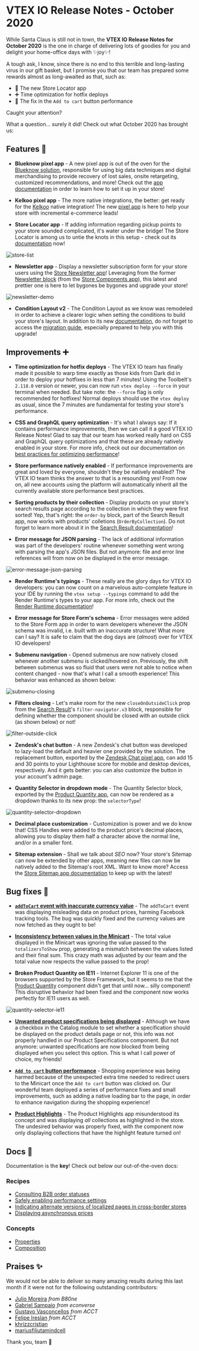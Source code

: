 # VTEX IO Release Notes - October 2020

While Santa Claus is still not in town, the **VTEX IO Release Notes for October 2020** is the one in charge of delivering lots of goodies for you and delight your home-office days with :sparkles:joy:sparkles:!

A tough ask, I know, since there is no end to this terrible and long-lasting virus in our gift basket, but I promise you that our team has prepared some rewards almost as long-awaited as that, such as:

- 🚀 The new Store Locator app
- ➕ Time optimization for hotfix deploys
- 🐛 The fix in the `Add to cart` button performance
 
Caught your attention? 
 
What a question... surely it did! Check out what October 2020 has brought us: 

## Features 🚀

- **Blueknow pixel app** - A new pixel app is out of the oven for the [Blueknow solution](https://www.blueknow.com/en/), responsible for using big data techniques and digital merchandising to provide recovery of lost sales, onsite retargeting, customized recommendations, and more! Check out the [app documentation](https://vtex.io/docs/components/all/vtex.blueknow/) in order to learn how to set it up in your store!

- **Kelkoo pixel app** - The more native integrations, the better: get ready for the [Kelkoo](https://www.kelkoogroup.com/) native integration! The new [pixel app](https://vtex.io/docs/components/all/vtex.kelkoo/) is here to help your store with incremental e-commerce leads!

- **Store Locator app** - If adding information regarding pickup points to your store sounded complicated, it's water under the bridge! The Store Locator is among us to untie the knots in this setup - check out its [documentation](https://vtex.io/docs/components/all/vtex.store-locator/) now!

![store-list](https://user-images.githubusercontent.com/52087100/100130205-33299280-2e61-11eb-9493-cddbee147839.png)

- **Newsletter app** - Display a newsletter subscription form for your store users using the [Store Newsletter app](https://vtex.io/docs/components/all/vtex.store-newsletter/)! Leveraging from the former [Newsletter block](https://github.com/vtex-apps/store-components/blob/master/docs/Newsletter.md) (from the [Store Components app](https://vtex.io/docs/components/all/vtex.store-components/)), this latest and prettier one is here to let bygones be bygones and upgrade your store!

![newsletter-demo](https://user-images.githubusercontent.com/27777263/96277790-1c169b80-0fab-11eb-99cb-6b55ea7f5b7f.png)

- **Condition Layout v2** - The Condition Layout as we know was remodeled in order to achieve a clearer logic when setting the conditions to build your store's layout. In addition to its new [documentation](https://vtex.io/docs/components/all/vtex.condition-layout/), do not forget to access the [migration guide](https://github.com/vtex-apps/condition-layout/blob/master/docs/MIGRATION-GUIDE.md), especially prepared to help you with this upgrade!

## Improvements ➕

- **Time optimization for hotfix deploys** - The VTEX IO team has finally made it possible to warp time exactly as those kids from Dark did in order to deploy your hotfixes in less than 7 minutes! Using the Toolbelt's `2.118.0` version or newer, you can now run `vtex deploy --force` in your terminal when needed. But take note: the `--force` flag is only recommended for hotfixes! Normal deploys should use the `vtex deploy` as usual, since the 7 minutes are fundamental for testing your store's performance.

- **CSS and GraphQL query optimization** - It's what I always say: If it contains performance improvements, then we can call it a good VTEX IO Release Notes! Glad to say that our team has worked really hard on CSS and GraphQL query optimizations and that these are already natively enabled in your store. For more info, check out our documentation on [best practices for optimizing performance](https://vtex.io/docs/recipes/store-management/best-practices-for-optimizing-performance/)!

- **Store performance natively enabled** - If performance improvements are great and loved by everyone, shouldn't they be natively enabled? The VTEX IO team thinks the answer to that is a resounding yes! From now on, all new accounts using the platform will automatically inherit all the currently available store performance best practices. 

- **Sorting products by their collection** - Display products on your store's search results page according to the collection in which they were first sorted! Yep, that's right: the `order-by` block, part of the Search Result app, now works with products' colletions (`OrderByCollection`). Do not forget to learn more about it in the [Search Result documentation](https://vtex.io/docs/components/all/vtex.search-result/)!

- **Error message for JSON parsing** - The lack of additional information was part of the developers' routine whenever something went wrong with parsing the app's JSON files. But not anymore: file and error line references will from now on be displayed in the error message.

![error-message-json-parsing](https://user-images.githubusercontent.com/52087100/100130161-2311b300-2e61-11eb-8e80-75ced8a892ac.png)

- **Render Runtime's typings** - These really are the glory days for VTEX IO developers: you can now count on a marvelous auto-complete feature in your IDE by running the `vtex setup --typings` command to add the Render Runtime's types to your app. For more info, check out the [Render Runtime documentation](https://github.com/vtex-apps/render-runtime)!

- **Error message for Store Form's schema** - Error messages were added to the Store Form app in order to warn developers whenever the JSON schema was invalid, i.e. built with an inaccurate structure! What more can I say? It is safe to claim that the dog days are (*almost*) over for VTEX IO developers!

 - **Submenu navigation** -  Opened submenus are now natively closed whenever another submenu is clicked/hovered on. Previously, the shift between submenus was so fluid that users were not able to notice when content changed - now that's what I call a smooth experience! This behavior was enhanced as shown below:
 
![submenu-closing](https://user-images.githubusercontent.com/52087100/100130209-34f35600-2e61-11eb-85b7-06f9672b2624.gif)

- **Filters closing** - Let's make room for the new `closeOnOutsideClick` prop from the [Search Result](https://vtex.io/docs/components/all/vtex.search-result/)'s `filter-navigator.v3` block, responsible for defining whether the component should be closed with an outside click (as shown below) or not!

![filter-outside-click](https://user-images.githubusercontent.com/52087100/100130163-23aa4980-2e61-11eb-8d85-da15a8ba5103.gif)

- **Zendesk's chat button** - A new Zendesk's chat button was developed to lazy-load the default and heavier one provided by the solution. The replacement button, exported by the [Zendesk Chat pixel app](https://vtex.io/docs/components/all/vtex.zendesk-chat/), can add 15 and 30 points to your Lighthouse score for mobile and desktop devices, respectively. And it gets better: you can also customize the button in your account's admin page.

- **Quantity Selector in dropdown mode** - The Quantity Selector block, exported by the [Product Quantity app](https://vtex.io/docs/components/all/vtex.product-quantity/), can now be rendered as a dropdown thanks to its new prop: the `selectorType`! 

![quantity-selector-dropdown](https://user-images.githubusercontent.com/52087100/100130169-24db7680-2e61-11eb-80f9-1ab98dbc148f.png)

- **Decimal place customization** - Customization is power and we do know that! CSS Handles were added to the product price's decimal places, allowing you to display them half a character above the normal line, and/or in a smaller font.

- **Sitemap extension** - Shall we talk about *SEO* now? Your store's Sitemap can now be extended by other apps, meaning new files can now be natively added to the Sitemap's root XML. Want to know more? Access the [Store Sitemap app documentation](https://vtex.io/docs/components/functional/vtex.store-sitemap@2.13.3/) to keep up with the latest!

## Bug fixes 🐛

- [**`addToCart` event with inaccurate currency value**](https://github.com/vtex-apps/facebook-pixel/pull/16) - The `addToCart` event was displaying misleading data on product prices, harming Facebook tracking tools. The bug was quickly fixed and the currency values are now fetched as they ought to be!

- **[Inconsistency between values in the Minicart](https://github.com/vtex-apps/checkout-summary/pull/38)** - The total value displayed in the Minicart was ignoring the value passed to the `totalizersToShow` prop, generating a mismatch between the values listed and their final sum. This crazy math was adjusted by our team and the total value now respects the vallue passed to the prop!

- **Broken Product Quantity on IE11** - Internet Explorer 11 is one of the browsers supported by the Store Framework, but it seems to me that the [Product Quantity](https://vtex.io/docs/components/all/vtex.product-quantity/) component didn't get that until now... silly component! This disruptive behavior had been fixed and the component now works perfectly for IE11 users as well. 

![quantity-selector-ie11](https://user-images.githubusercontent.com/52087100/100130171-260ca380-2e61-11eb-95da-d9beeacfbc54.png)

- [**Unwanted product specifications being displayed**](https://github.com/vtex-apps/search-resolver/pull/115) - Although we have a checkbox in the Catalog module to set whether a specification should be displayed on the product details page or not, this info was not properly handled in our Product Specifications component. But not anymore: unwanted specifications are now blocked from being displayed when you select this option. This is what I call power of choice, my friends!

- [**`Add to cart` button performance**](https://github.com/vtex-apps/add-to-cart-button/pull/50) - Shopping experience was being harmed because of the unexpected extra time needed to redirect users to the Minicart once the `Add to cart` button was clicked on. Our wonderful team deployed a series of performance fixes and small improvements, such as adding a native loading bar to the page, in order to enhance navigation during the shopping experience! 

- [**Product Highlights**](https://github.com/vtex-apps/product-highlights/pull/4) - The Product Highlights app misunderstood its concept and was displaying *all* collections as highlighted in the store. The undesired behavior was properly fixed, with the component now only displaying collections that have the highlight feature turned on!

## Docs :page_facing_up:

Documentation is the **key**! Check out below our out-of-the-oven docs: 

### Recipes

- [Consulting B2B order statuses](https://vtex.io/docs/recipes/store-management/consulting-b2b-order-statuses/)
- [Safely enabling performance settings](https://vtex.io/docs/recipes/store-management/safely-enabling-performance-settings/)
- [Indicating alternate versions of localized pages in cross-border stores](https://vtex.io/docs/recipes/store-management/indicating-alternate-pages-in-cross-border-stores/)
- [Displaying asynchronous prices](https://vtex.io/docs/recipes/templates/displaying-asynchronous-prices/)

### Concepts

- [Properties](https://vtex.io/docs/concepts/properties/)
- [Composition](https://vtex.io/docs/concepts/composition/)

## Praises ✨

We would not be able to deliver so many amazing results during this last month if it were not for the following outstanding contributors:

- [Julio Moreira](https://github.com/juliomoreira) *from B80ne*
- [Gabriel Sampaio](https://github.com/gasampaiosouza) *from econverse*
- [Gustavo Vasconcellos](https://github.com/gustavopvasconcellos) *from ACCT*
- [Felipe Ireslan](https://github.com/felipeireslan) *from ACCT*
- [khrizzcristian](https://github.com/khrizzcristian) 
- [mariusfiliutamindcell](https://github.com/mariusfiliutamindcell)

Thank you, team :muscle:
